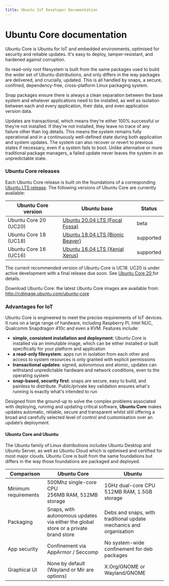 ```yaml
---
title: Ubuntu IoT Developer Documentation
---
```


# Ubuntu Core documentation

<!-- 
Version: 2.0
-->

Ubuntu Core is Ubuntu for IoT and embedded environments, optimised for security and
reliable updates. It's easy to deploy, tamper-resistant, and hardened against
corruption.

Its read-only root filesystem is built from the same packages used to build the
wider set of Ubuntu distributions, and only differs in the way packages are
delivered, and crucially, updated. This is all handled by snaps, a secure,
confined, dependency-free, cross-platform Linux packaging system.

Snap packages ensure there is always a clean separation between the base system
and whatever applications need to be installed, as well as isolation between
each and every application, their data, and even application version data.

Updates are transactional, which means they’re either 100% successful or
they’re not installed. If they're not installed, they leave no trace of any
failure other than log details. This means the system remains fully operational
and in a continuously well-defined state during both application and system
updates. The system can also recover or revert to previous states if necessary, 
even if a system fails to boot. Unlike alternative or more traditional
package managers, a failed update never leaves the system in an unpredictable
state.

### Ubuntu Core releases

Each Ubuntu Core release is built on the foundations of a corresponding [Ubuntu
LTS release](https://ubuntu.com/about/release-cycle). The following versions of
Ubuntu Core are currently available:

| **Ubuntu Core version** | **Ubuntu base** | **Status** |
|--|--|--|
| Ubuntu Core 20 (UC20) | [Ubuntu 20.04 LTS (Focal Fossa)](https://releases.ubuntu.com/20.04/) | beta |
| Ubuntu Core 18 (UC18) | [Ubuntu 18.04 LTS (Bionic Beaver)](https://releases.ubuntu.com/18.04/) | supported |
| Ubuntu Core 16 (UC16) | [Ubuntu 16.04 LTS (Xenial Xerus)](https://releases.ubuntu.com/16.04/)  | supported |

The current recommended version of Ubuntu Core is UC18. UC20 is under active
development with a final release due soon. See [Ubuntu Core 20
](releases/uc20.md) for details.

<div class="p-notification--positive"><p markdown="1" class="p-notification__response">
<span class="p-notification__status">Download Ubuntu Core:</span> the latest Ubuntu Core images are available from: </br>
<a href="http://cdimage.ubuntu.com/ubuntu-core">http://cdimage.ubuntu.com/ubuntu-core</a>
</p></div>

### Advantages for IoT

Ubuntu Core is engineered to meet the precise requirements of IoT devices. It
runs on a large range of hardware, including Raspberry Pi, Intel NUC, Qualcomm
Snapdragon 410c and even a KVM. Features include:

- **simple, consistent installation and deployment**: Ubuntu Core is installed
  via an immutable image, which can be either installed or built specifically
  for your platform and application
- **a read-only filesystem**: apps run in isolation from each other and access
  to system resources is only granted with explicit permissions
- **transactional updates**: signed, autonomous and atomic, updates can withstand
  unpredictable hardware and network conditions, even to the operating system
- **snap-based, security first**: snaps are secure, easy to build, and painless
  to distribute. Public/private key validation ensures what's running is
exactly what's intended to run

Designed from the ground-up to solve the complex problems associated with
deploying, running and updating critical software, **Ubuntu Core** makes updates
automatic, reliable, secure and transparent whilst still offering a broad and
carefully selected level of control and customisation over an update’s
deployment.

#### Ubuntu Core and Ubuntu

The Ubuntu family of Linux distributions includes Ubuntu Desktop and Ubuntu
Server, as well as Ubuntu Cloud which is optimised and certified for most major
clouds. Ubuntu Core is built from the same foundations but differs in the way
those foundations are packaged and deployed.

| **Comparison** | Ubuntu Core | Ubuntu |
|--|--|--|
| Minimum requirements | 500Mhz single-core CPU <br /> 256MB RAM, 512MB storage | 1GHz dual-core CPU <br /> 512MB RAM, 1.5GB storage | 
| Packaging       | Snaps, with autonomous updates via either the global store or a private brand store | Debs and snaps, with traditional update mechanics and organisation |
| App security         | Confinement via AppArmor / Seccomp | No system-wide confinement for deb packages |
| Graphical UI         | None by default (Wayland or Mir are options)	| X.Org/GNOME or Wayland/GNOME |
